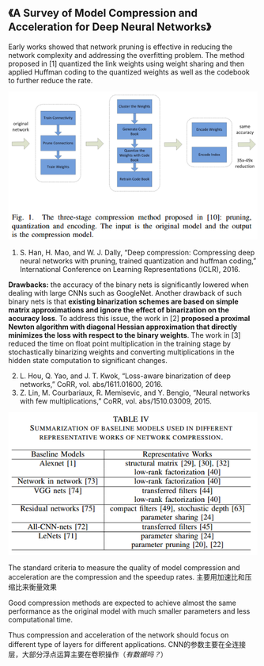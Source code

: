 ## 《A Survey of Model Compression and Acceleration for Deep Neural Networks》

Early works showed that network pruning is effective in reducing the network complexity and addressing the overfitting problem. The method proposed in [1] quantized the link weights using weight sharing and then applied Huffman coding to the quantized weights as well as the codebook to further reduce the rate.

![](./image/03.png)

1. S. Han, H. Mao, and W. J. Dally, “Deep compression: Compressing deep neural networks with pruning, trained quantization and huffman coding,” International Conference on Learning Representations (ICLR), 2016.

**Drawbacks:** the accuracy of the binary nets is significantly lowered when dealing with large CNNs such as GoogleNet. Another drawback of such binary nets is that **existing binarization schemes are based on simple matrix approximations and ignore the effect of binarization on the accuracy loss**. To address this issue, the work in [2] **proposed a proximal Newton algorithm with diagonal Hessian approximation that directly minimizes the loss with respect to the binary weights**. The work in [3] reduced the time on float point multiplication in the training stage by stochastically binarizing weights and converting multiplications in the hidden state computation to significant changes.

2. L. Hou, Q. Yao, and J. T. Kwok, “Loss-aware binarization of deep networks,” CoRR, vol. abs/1611.01600, 2016.
3. Z. Lin, M. Courbariaux, R. Memisevic, and Y. Bengio, “Neural networks with few multiplications,” CoRR, vol. abs/1510.03009, 2015.

![](./image/04.png)

The standard criteria to measure the quality of model compression and acceleration are the compression and the speedup rates. 主要用加速比和压缩比来衡量效果

Good compression methods are expected to achieve almost the same performance as the original model with much smaller parameters and less computational time. 

Thus compression and acceleration of the network should focus on different type of layers for different applications. CNN的参数主要在全连接层，大部分浮点运算主要在卷积操作（*有数据吗？*）

